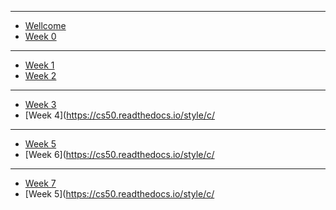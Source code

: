 ***

* [Wellcome](https://ide.cs50.io/)
* [Week 0](https://man.cs50.io/)

***

* [Week 1](https://cs50.statuspage.io/)
* [Week 2](https://cs50.readthedocs.io/style/c/)

***

* [Week 3](https://cs50.statuspage.io/)
* [Week 4](https://cs50.readthedocs.io/style/c/

***

* [Week 5](https://cs50.statuspage.io/)
* [Week 6](https://cs50.readthedocs.io/style/c/
***

* [Week 7](https://cs50.statuspage.io/)
* [Week 5](https://cs50.readthedocs.io/style/c/
